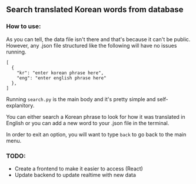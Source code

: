 ## Search translated Korean words from database

### How to use:
As you can tell, the data file isn't there and that's because it can't be public. However, any .json file structured like the following will have no issues running.

```
[
  {
    "kr": "enter korean phrase here",
    "eng": "enter english phrase here"
  },
]
```

Running `search.py` is the main body and it's pretty simple and self-explanitory.

You can either search a Korean phrase to look for how it was translated in English 
or you can add a new word to your .json file in the terminal.

In order to exit an option, you will want to type `back` to go back to the main menu.

### TODO:
- Create a frontend to make it easier to access (React)
- Update backend to update realtime with new data